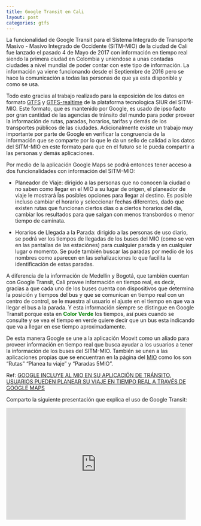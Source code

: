 ```yaml
---
title: Google Transit en Cali
layout: post
categories: gtfs
---
```


La funcionalidad de Google Transit para el Sistema Integrado de Transporte Masivo - Masivo Integrado de Occidente (SITM-MIO) de la ciudad de Cali fue lanzado el pasado 4 de Mayo de 2017 con información en tiempo real siendo la primera ciudad en Colombia y uniendose a unas contadas ciudades a nivel mundial de poder contar con este tipo de información. La información ya viene funcionando desde el Septiembre de 2016 pero se hace la comunicación a todas las personas de que ya esta disponible y como se usa.

Todo esto gracias al trabajo realizado para la exposición de los datos en formato [GTFS](https://developers.google.com/transit/gtfs/reference?hl=es) y [GTFS-realtime](https://developers.google.com/transit/gtfs-realtime/reference?hl=es) de la plataforma tecnologica SIUR del SITM-MIO. Este formato, que es mantenido por Google, es usado de ipso facto por gran cantidad de las agencias de tránsito del mundo para poder proveer la información de rutas, paradas, horarios, tarifas y demás de los transportes públicos de las ciudades. Adicionalmente existe un trabajo muy importante por parte de Google en verificar la congruencia de la información que se comparte por lo que le da un sello de calidad a los datos del SITM-MIO en este formato para que en el futuro se le pueda compartir a las personas y demás aplicaciones.

Por medio de la aplicación Google Maps se podrá entonces tener acceso a dos funcionalidades con información del SITM-MIO:

* Planeador de Viaje: dirigido a las personas que no conocen la ciudad o no saben como llegar en el MIO a su lugar de origen, el planeador de viaje le mostrará ĺas posibles opciones para llegar al destino. Es posible incluso cambiar el horario y seleccionar fechas diferentes, dado que existen rutas que funcionan ciertos días o a ciertos horarios del día, cambiar los resultados para que salgan con menos transbordos o menor tiempo de caminata.

* Horarios de Llegada a la Parada: dirigido a las personas de uso diario, se podrá ver los tiempos de llegadas de los buses del MIO (como se ven en las pantallas de las estaciónes) para cualquier parada y en cualquier lugar o momento. Se pude también buscar las paradas por medio de los nombres como aparecen en las señalizaciones lo que facilita la identificación de estas paradas.

A diferencia de la información de Medellin y Bogotá, que también cuentan con Google Transit, Cali provee información en tiempo real, es decir, gracias a que cada uno de los buses cuenta con dispositivos que determina la posición y tiempos del bus y que se comunican en tiempo real con un centro de control, se le muestra al usuario el ajuste en el tiempo en que va a llegar el bus a la parada. Y esta información siempre se distingue en Google Transit porque esta en <span style="color: green;font-weight: bold;">Color Verde</span> los tiempos, así pues cuando se consulte y se vea el tiempo en verde quiere decir que un bus esta indicando que va a llegar en ese tiempo aproximadamente.

De esta manera Google se une a la aplicación Moovit como un aliado para proveer información en tiempo real  que busca ayudar a los usuarios a tener la información de los buses del SITM-MIO. También se unen a las aplicaciones propias que se encuentran en la página del [MIO](http://www.mio.com.co) como los son “Rutas” “Planea tu viaje” y “Paradas 5MIO”.

Ref: [GOOGLE INCLUYE AL MIO EN SU APLICACIÓN DE TRÁNSITO. USUARIOS PUEDEN PLANEAR SU VIAJE EN TIEMPO REAL A TRAVÉS DE GOOGLE MAPS](http://www.metrocali.gov.co/cms/google-incluye-al-mio-en-su-aplicaci-n-de-tr-nsito-usuarios-pueden-planear-su-viaje-en-tiempo-real-a-trav-s-de-google-maps/)

Comparto la siguiente presentación que explica el uso de Google Transit:

<iframe src="https://docs.google.com/presentation/d/1ZpmzukEyRalJlYmSoFKqJvpX1FlG8uD2k-NT8iqJ46M/embed?start=true&loop=true&delayms=30000" frameborder="0" width="480" height="299" allowfullscreen="true" mozallowfullscreen="true" webkitallowfullscreen="true"></iframe>
